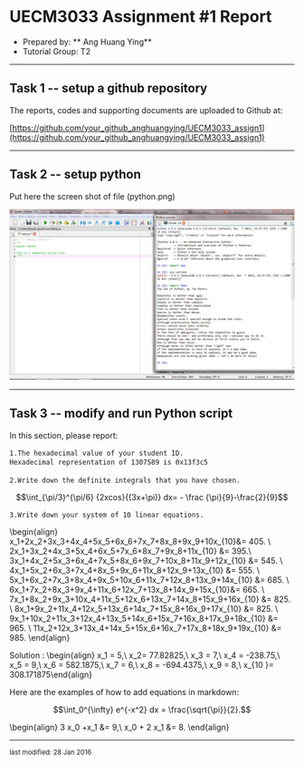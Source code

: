 UECM3033 Assignment #1 Report
========================================================

- Prepared by: ** Ang Huang Ying**
- Tutorial Group: T2

--------------------------------------------------------

## Task 1 -- setup a github repository

The reports, codes and supporting documents are uploaded to Github at: 

[https://github.com/your_github_anghuangying/UECM3033_assign1](https://github.com/your_github_anghuangying/UECM3033_assign1)


---------------------------------------------------------

## Task 2 -- setup python

Put here the screen shot of file (python.png)

![python.png](python.png)


------------------------------------------------------------

## Task 3 -- modify and run Python script

In this section, please report:

    1.The hexadecimal value of your student ID.
    Hexadecimal representation of 1307589 is 0x13f3c5

    2.Write down the definite integrals that you have chosen.
$$\int_{\pi/3}^{\pi/6} {2xcos}{(3x+\pi)} dx= - \frac {\pi}{9}-\frac{2}{9}$$
    
    3.Write down your system of 10 linear equations.
    
 \begin{align}  x_1+2x_2+3x_3+4x_4+5x_5+6x_6+7x_7+8x_8+9x_9+10x_{10}&= 405. \\
2x_1+3x_2+4x_3+5x_4+6x_5+7x_6+8x_7+9x_8+11x_{10} &= 395.\\
3x_1+4x_2+5x_3+6x_4+7x_5+8x_6+9x_7+10x_8+11x_9+12x_{10} &= 545. \\
4x_1+5x_2+6x_3+7x_4+8x_5+9x_6+11x_8+12x_9+13x_{10} &= 555. \\
5x_1+6x_2+7x_3+8x_4+9x_5+10x_6+11x_7+12x_8+13x_9+14x_{10} &= 685. \\
6x_1+7x_2+8x_3+9x_4+11x_6+12x_7+13x_8+14x_9+15x_{10}&= 665. \\
7x_1+8x_2+9x_3+10x_4+11x_5+12x_6+13x_7+14x_8+15x_9+16x_{10} &= 825. \\
8x_1+9x_2+11x_4+12x_5+13x_6+14x_7+15x_8+16x_9+17x_{10} &= 825. \\
9x_1+10x_2+11x_3+12x_4+13x_5+14x_6+15x_7+16x_8+17x_9+18x_{10} &= 965. \\
11x_2+12x_3+13x_4+14x_5+15x_6+16x_7+17x_8+18x_9+19x_{10} &= 985. \end{align}

Solution : \begin{align} x_1 = 5,\ x_2= 77.82825,\ x_3 = 7,\ x_4 = -238.75,\ x_5 = 9,\ x_6 = 582.1875,\ x_7 = 6,\ x_8 = -694.4375,\ x_9 = 8,\ x_{10 }= 308.171875\end{align}

Here are the examples of how to add equations in markdown:

$$\int_0^{\infty} e^{-x^2} dx = \frac{\sqrt{\pi}}{2}.$$

\begin{align} 3 x_0 +x_1 &= 9,\ x_0 + 2 x_1 &= 8. \end{align}

-----------------------------------

<sup>last modified: 28 Jan 2016</sup>
